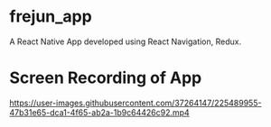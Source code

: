# frejun_app
A React Native App developed using React Navigation, Redux.


# Screen Recording of App



https://user-images.githubusercontent.com/37264147/225489955-47b31e65-dca1-4f65-ab2a-1b9c64426c92.mp4


